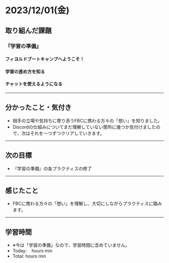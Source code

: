 # 2023/12/01(金) 

## 取り組んだ課題
### 『学習の準備』
#### フィヨルドブートキャンプへようこそ！
#### 学習の進め方を知る
#### チャットを使えるようになる
---

## 分かったこと・気付き
- 相手の立場や気持ちに寄り添うFBCに携わる方々の「想い」を知りました。
- Discordの仕組みについてまだ理解していない箇所に幾つか気付けましたので、次はそれを一つずつクリアしていきます。
---

## 次の目標
- 『学習の準備』の各プラクティスの修了
---

## 感じたこと
- FBCに携わる方々の「想い」を理解し、大切にしながらプラクティスに臨みます。
---

## 学習時間
- ※今は「学習の準備」なので、学習時間に含めていません。
- Today:&nbsp;&nbsp;&nbsp;  hours  min
- Total:  hours  min
